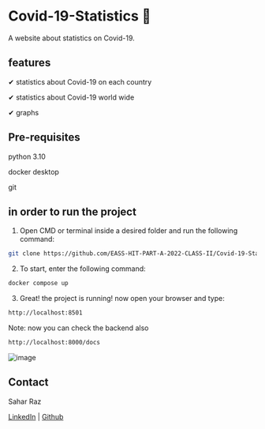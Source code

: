 # Covid-19-Statistics 🤢 #

A website about statistics on Covid-19.

## features ##

✔ statistics about Covid-19 on each country

✔ statistics about Covid-19 world wide

✔ graphs

## Pre-requisites ##

python 3.10

docker desktop

git

## in order to run the project ##

1. Open CMD or terminal inside a desired folder and run the following command:

``` bash
git clone https://github.com/EASS-HIT-PART-A-2022-CLASS-II/Covid-19-Statistics.git
```

2. To start, enter the following command:
```bash
docker compose up
```

3. Great! the project is running! now open your browser and type:
```bash
http://localhost:8501
```  

Note: now you can check the backend also 
```bash
http://localhost:8000/docs
``` 

![image](https://user-images.githubusercontent.com/62401198/213872243-98f10fac-0162-4d43-809c-790a224de707.png)


## Contact
Sahar Raz

[LinkedIn](https://www.linkedin.com/in/sahar-raz-62bbb2120/) | [Github](https://github.com/SaharRaz)
